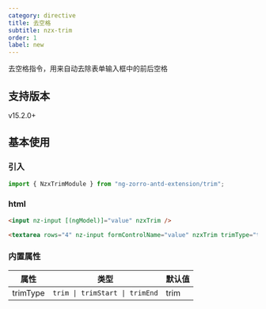 ```yaml
---
category: directive
title: 去空格
subtitle: nzx-trim
order: 1
label: new
---
```


去空格指令，用来自动去除表单输入框中的前后空格

## 支持版本

<label type="success">v15.2.0+</label>

## 基本使用

### 引入

```ts
import { NzxTrimModule } from "ng-zorro-antd-extension/trim";
```

### html

```html
<input nz-input [(ngModel)]="value" nzxTrim />

<textarea rows="4" nz-input formControlName="value" nzxTrim trimType="trimEnd"></textarea>
```

### 内置属性

| 属性     | 类型                           | 默认值 |
| -------- | ------------------------------ | ------ |
| trimType | `trim \| trimStart \| trimEnd` | trim   |
